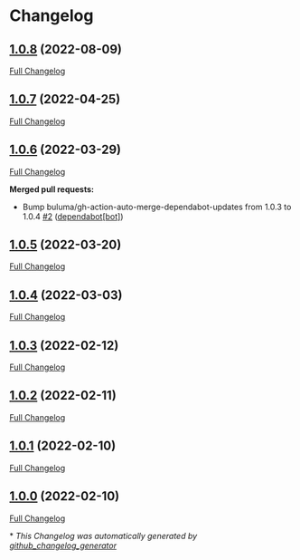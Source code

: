 # Changelog

## [1.0.8](https://github.com/buluma/ansible-role-zabbix_proxy/tree/1.0.8) (2022-08-09)

[Full Changelog](https://github.com/buluma/ansible-role-zabbix_proxy/compare/1.0.7...1.0.8)

## [1.0.7](https://github.com/buluma/ansible-role-zabbix_proxy/tree/1.0.7) (2022-04-25)

[Full Changelog](https://github.com/buluma/ansible-role-zabbix_proxy/compare/1.0.6...1.0.7)

## [1.0.6](https://github.com/buluma/ansible-role-zabbix_proxy/tree/1.0.6) (2022-03-29)

[Full Changelog](https://github.com/buluma/ansible-role-zabbix_proxy/compare/1.0.5...1.0.6)

**Merged pull requests:**

- Bump buluma/gh-action-auto-merge-dependabot-updates from 1.0.3 to 1.0.4 [\#2](https://github.com/buluma/ansible-role-zabbix_proxy/pull/2) ([dependabot[bot]](https://github.com/apps/dependabot))

## [1.0.5](https://github.com/buluma/ansible-role-zabbix_proxy/tree/1.0.5) (2022-03-20)

[Full Changelog](https://github.com/buluma/ansible-role-zabbix_proxy/compare/1.0.4...1.0.5)

## [1.0.4](https://github.com/buluma/ansible-role-zabbix_proxy/tree/1.0.4) (2022-03-03)

[Full Changelog](https://github.com/buluma/ansible-role-zabbix_proxy/compare/1.0.3...1.0.4)

## [1.0.3](https://github.com/buluma/ansible-role-zabbix_proxy/tree/1.0.3) (2022-02-12)

[Full Changelog](https://github.com/buluma/ansible-role-zabbix_proxy/compare/1.0.2...1.0.3)

## [1.0.2](https://github.com/buluma/ansible-role-zabbix_proxy/tree/1.0.2) (2022-02-11)

[Full Changelog](https://github.com/buluma/ansible-role-zabbix_proxy/compare/1.0.1...1.0.2)

## [1.0.1](https://github.com/buluma/ansible-role-zabbix_proxy/tree/1.0.1) (2022-02-10)

[Full Changelog](https://github.com/buluma/ansible-role-zabbix_proxy/compare/1.0.0...1.0.1)

## [1.0.0](https://github.com/buluma/ansible-role-zabbix_proxy/tree/1.0.0) (2022-02-10)

[Full Changelog](https://github.com/buluma/ansible-role-zabbix_proxy/compare/00202ea47eefad2bfb1beffce4ef3f6f153b7276...1.0.0)



\* *This Changelog was automatically generated by [github_changelog_generator](https://github.com/github-changelog-generator/github-changelog-generator)*
